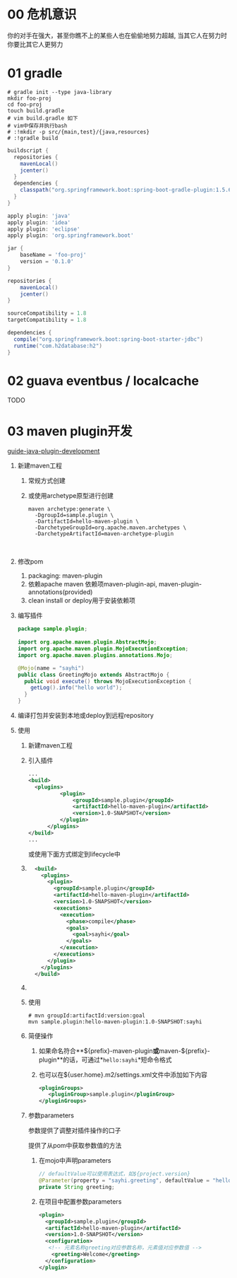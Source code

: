 # 00 危机意识

你的对手在强大，甚至你瞧不上的某些人也在偷偷地努力超越, 当其它人在努力时你要比其它人更努力

# 01 gradle

```shell
# gradle init --type java-library
mkdir foo-proj
cd foo-proj
touch build.gradle
# vim build.gradle 如下
# vim中保存并执行bash
# :!mkdir -p src/{main,test}/{java,resources}
# :!gradle build
```



```groovy
buildscript {
  repositories {
    mavenLocal()
    jcenter()
  }
  dependencies {  
    classpath("org.springframework.boot:spring-boot-gradle-plugin:1.5.6.RELEASE")
  }
}

apply plugin: 'java'
apply plugin: 'idea'
apply plugin: 'eclipse'
apply plugin: 'org.springframework.boot'

jar {
    baseName = 'foo-proj'
  	version = '0.1.0'
}

repositories {
    mavenLocal()
  	jcenter()
}

sourceCompatibility = 1.8
targetCompatibility = 1.8

dependencies {  
  compile("org.springframework.boot:spring-boot-starter-jdbc")
  runtime("com.h2database:h2")
}
```

# 02 guava eventbus / localcache 

TODO

# 03 maven plugin开发

[guide-java-plugin-development](https://maven.apache.org/guides/plugin/guide-java-plugin-development.html)

1. 新建maven工程

   1. 常规方式创建

   2. 或使用archetype原型进行创建

      ```shell
      maven archetype:generate \
      	-DgroupId=sample.plugin \
      	-DartifactId=hello-maven-plugin \
      	-DarchetypeGroupId=org.apache.maven.archetypes \
      	-DarchetypeArtifactId=maven-archetype-plugin
      ```

      ​

2. 修改pom

   1. packaging: maven-plugin
   2. 依赖apache maven 依赖项maven-plugin-api, maven-plugin-annotations(provided)
   3. clean install or deploy用于安装依赖项

3. 编写插件

   ```java
   package sample.plugin;
    
   import org.apache.maven.plugin.AbstractMojo;
   import org.apache.maven.plugin.MojoExecutionException;
   import org.apache.maven.plugins.annotations.Mojo;

   @Mojo(name = "sayhi")
   public class GreetingMojo extends AbstractMojo {
     public void execute() throws MojoExecutionException {
       getLog().info("hello world");
     }
   }
   ```

4. 编译打包并安装到本地或deploy到远程repository

5. 使用

   1. 新建maven工程

   2. 引入插件

      ```xml
      ...
      <build>
      	<plugins>
        		<plugin>
            		<groupId>sample.plugin</groupId>
                	<artifactId>hello-maven-plugin</artifactId>
                	<version>1.0-SNAPSHOT</version>
            	</plugin>
        	</plugins>
      </build>
      ...
      ```

      或使用下面方式绑定到lifecycle中

   3. ```xml
        <build>
          <plugins>
            <plugin>
              <groupId>sample.plugin</groupId>
              <artifactId>hello-maven-plugin</artifactId>
              <version>1.0-SNAPSHOT</version>
              <executions>
                <execution>
                  <phase>compile</phase>
                  <goals>
                    <goal>sayhi</goal>
                  </goals>
                </execution>
              </executions>
            </plugin>
          </plugins>
        </build>
      ```

   4. ​

   5. 使用

      ```shell
      # mvn groupId:artifactId:version:goal
      mvn sample.plugin:hello-maven-plugin:1.0-SNAPSHOT:sayhi
      ```

   6. 简便操作

      1. 如果命名符合**\${prefix}-maven-plugin**或**maven-${prefix}-plugin**的话，可通过*`hello:sayhi`*短命令格式

      2. 也可以在\${user.home}\.m2/settings.xml文件中添加如下内容

         ```xml
         <pluginGroups>
         	<pluginGroup>sample.plugin</pluginGroup>
         </pluginGroups>
         ```

   7. 参数parameters

      参数提供了调整对插件操作的口子

      提供了从pom中获取参数值的方法

      1. 在mojo中声明parameters

         ```java
         // defaultValue可以使用表达式，如${project.version}
         @Parameter(property = "sayhi.greeting", defaultValue = "hello world")
         private String greeting;
         ```

      2. 在项目中配置参数parameters

         ```xml
         <plugin>
           <groupId>sample.plugin</groupId>
           <artifactId>hello-maven-plugin</artifactId>
           <version>1.0-SNAPSHOT</version>
           <configuration>
         	<!-- 元素名称greeting对应参数名称，元素值对应参数值 -->    
             <greeting>Welcome</greeting>
           </configuration>
         </plugin>
         ```

         ​

      ​